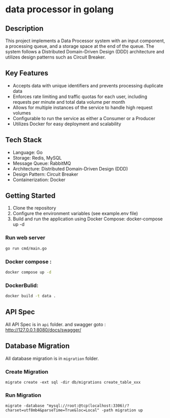 # data processor in golang

## Description

This project implements a Data Processor system with an input component, a processing queue, and a storage space at the end of the queue.
The system follows a Distributed Domain-Driven Design (DDD) architecture and utilizes design patterns such as Circuit Breaker.

## Key Features

- Accepts data with unique identifiers and prevents processing duplicate data
- Enforces rate limiting and traffic quotas for each user, including requests per minute and total data volume per month
- Allows for multiple instances of the service to handle high request volumes
- Configurable to run the service as either a Consumer or a Producer
- Utilizes Docker for easy deployment and scalability

## Tech Stack

- Language: Go
- Storage: Redis, MySQL
- Message Queue: RabbitMQ
- Architecture: Distributed Domain-Driven Design (DDD)
- Design Pattern: Circuit Breaker
- Containerization: Docker

## Getting Started

1. Clone the repository
2. Configure the environment variables (see example.env file)
3. Build and run the application using Docker Compose: docker-compose up -d

### Run web server

```bash
go run cmd/main.go
```
### Docker compose :

```bash
docker compose up -d 
```
### DockerBulid:

```bash
docker build -t data . 
```
## API Spec

All API Spec is in `api` folder. and swagger goto : http://127.0.0.1:8080/docs/swagger/

## Database Migration

All database migration is in `migration` folder.

### Create Migration

```shell
migrate create -ext sql -dir db/migrations create_table_xxx
```

### Run Migration

```shell
migrate -database "mysql://root:@tcp(localhost:3306)/?charset=utf8mb4&parseTime=True&loc=Local" -path migration up
```
